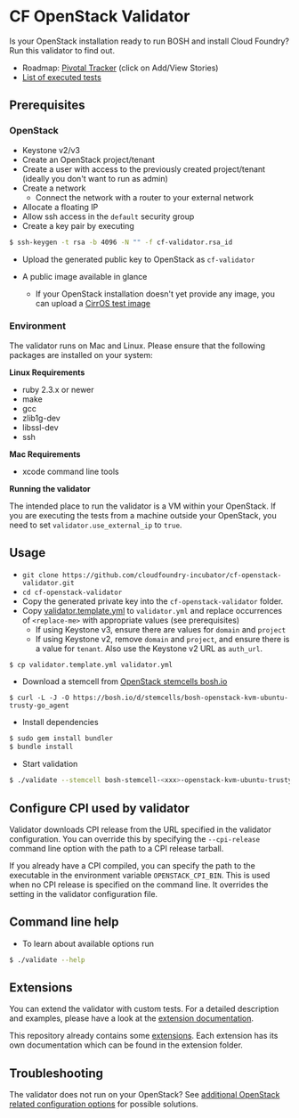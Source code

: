 # CF OpenStack Validator

Is your OpenStack installation ready to run BOSH and install Cloud Foundry? Run this validator to find out.

* Roadmap: [Pivotal Tracker](https://www.pivotaltracker.com/epic/show/2156200) (click on Add/View Stories)
* [List of executed tests](docs/list_of_executed_tests.md)

## Prerequisites

### OpenStack

* Keystone v2/v3
* Create an OpenStack project/tenant
* Create a user with access to the previously created project/tenant (ideally you don't want to run as admin)
* Create a network
  * Connect the network with a router to your external network
* Allocate a floating IP
* Allow ssh access in the `default` security group
* Create a key pair by executing
```bash
$ ssh-keygen -t rsa -b 4096 -N "" -f cf-validator.rsa_id
```
  * Upload the generated public key to OpenStack as `cf-validator`

* A public image available in glance
  * If your OpenStack installation doesn't yet provide any image, you can upload a [CirrOS test image](http://docs.openstack.org/image-guide/obtain-images.html#cirros-test)

### Environment

The validator runs on Mac and Linux. Please ensure that the following packages are installed on your system:

**Linux Requirements**

* ruby 2.3.x or newer
* make
* gcc
* zlib1g-dev
* libssl-dev
* ssh

**Mac Requirements**

* xcode command line tools

**Running the validator**

The intended place to run the validator is a VM within your OpenStack. If you are executing the tests from a machine outside your OpenStack, you need to set `validator.use_external_ip` to `true`.

## Usage

* `git clone https://github.com/cloudfoundry-incubator/cf-openstack-validator.git`
* `cd cf-openstack-validator`
* Copy the generated private key into the `cf-openstack-validator` folder.
* Copy [validator.template.yml](validator.template.yml) to `validator.yml` and replace occurrences of `<replace-me>` with appropriate values (see prerequisites)
  * If using Keystone v3, ensure there are values for `domain` and `project`
  * If using Keystone v2, remove `domain` and `project`, and ensure there is a value for `tenant`. Also use the Keystone v2 URL as `auth_url`.
```bash
$ cp validator.template.yml validator.yml
```
* Download a stemcell from [OpenStack stemcells bosh.io](https://bosh.io/stemcells/bosh-openstack-kvm-ubuntu-trusty-go_agent)
```
$ curl -L -J -O https://bosh.io/d/stemcells/bosh-openstack-kvm-ubuntu-trusty-go_agent
```
* Install dependencies
```bash
$ sudo gem install bundler
$ bundle install
```
* Start validation
```bash
$ ./validate --stemcell bosh-stemcell-<xxx>-openstack-kvm-ubuntu-trusty-go_agent.tgz --config validator.yml
```

## Configure CPI used by validator

Validator downloads CPI release from the URL specified in the validator configuration. You can override this by specifying the `--cpi-release` command line option with the path to a CPI release tarball.

If you already have a CPI compiled, you can specify the path to the executable in the environment variable `OPENSTACK_CPI_BIN`. This is used when no CPI release is specified on the command line. It overrides the setting in the validator configuration file.

## Command line help

* To learn about available options run
```bash
$ ./validate --help
```

## Extensions

You can extend the validator with custom tests. For a detailed description and examples, please have a look at the [extension documentation](./docs/extensions.md).

This repository already contains some [extensions](./extensions). Each extension has its own documentation which can be found in the extension folder.

## Troubleshooting
The validator does not run on your OpenStack? See [additional OpenStack related configuration options](docs/openstack_configurations.md) for possible solutions.
